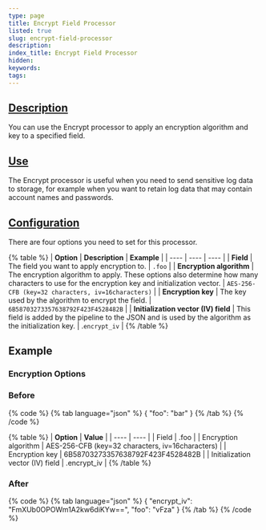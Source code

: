 ```yaml
---
type: page
title: Encrypt Field Processor
listed: true
slug: encrypt-field-processor
description: 
index_title: Encrypt Field Processor
hidden: 
keywords: 
tags: 
---
```


## [Description](https://docs.mezmo.com/docs/encrypt-field-pipeline-processor#description)

You can use the Encrypt processor to apply an encryption algorithm and key to a specified field.

## [Use](https://docs.mezmo.com/docs/encrypt-field-pipeline-processor#use)

The Encrypt processor is useful when you need to send sensitive log data to storage, for example when you want to retain log data that may contain account names and passwords.

## [Configuration](https://docs.mezmo.com/docs/encrypt-field-pipeline-processor#configuration)

There are four options you need to set for this processor.

{% table %}
| **Option** | **Description** | **Example** | 
| ---- | ---- | ---- | 
| **Field** | The field you want to apply encryption to. | `.foo` | 
| **Encryption algorithm** | The encryption algorithm to apply. These options also determine how many characters to use for the encryption key and initialization vector. | `AES-256-CFB (key=32 characters, iv=16characters)` | 
| **Encryption key** | The key used by the algorithm to encrypt the field. | `6B58703273357638792F423F4528482B` | 
| **Initialization vector (IV) field** | This field is added by the pipeline to the JSON and is used by the algorithm as the initialization key. | .`encrypt_iv` | 
{% /table %}

## Example

### Encryption Options

### Before

{% code %}
{% tab language="json" %}
{
  "foo": "bar"
}
{% /tab %}
{% /code %}

{% table %}
| **Option** | **Value** | 
| ---- | ---- | 
| Field | .foo | 
| Encryption algorithm | AES-256-CFB (key=32 characters, iv=16characters) | 
| Encryption key | 6B58703273357638792F423F4528482B | 
| Initialization vector (IV) field | .encrypt_iv | 
{% /table %}

### After

{% code %}
{% tab language="json" %}
{
  "encrypt_iv": "FmXUb0OPOWm1A2kw6diKYw==",
  "foo": "vFza"
}
{% /tab %}
{% /code %}
